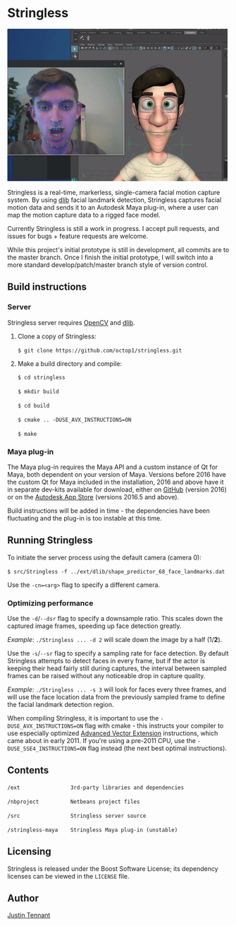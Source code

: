 # Stringless

![Stringless demo](stringless.gif)

Stringless is a real-time, markerless, single-camera facial motion capture system. By using [dlib](http://dlib.net/) facial landmark detection, Stringless captures facial motion data and sends it to an Autodesk Maya plug-in, where a user can map the motion capture data to a rigged face model.

Currently Stringless is still a work in progress. I accept pull requests, and issues for bugs + feature requests are welcome.

While this project's initial prototype is still in development, all commits are to the master branch. Once I finish the initial prototype, I will switch into a more standard develop/patch/master branch style of version control.

## Build instructions

### Server

Stringless server requires [OpenCV](http://opencv.org/) and [dlib](http://dlib.net).

1. Clone a copy of Stringless:

    `$ git clone https://github.com/octop1/stringless.git`

2. Make a build directory and compile:

    ```
    $ cd stringless

    $ mkdir build

    $ cd build

    $ cmake .. -DUSE_AVX_INSTRUCTIONS=ON

    $ make
    ```

### Maya plug-in

The Maya plug-in requires the Maya API and a custom instance of Qt for Maya, both dependent on your version of Maya. Versions before 2016 have the custom Qt for Maya included in the installation, 2016 and above have it in separate dev-kits available for download, either on [GitHub](https://github.com/autodesk-adn/Maya-devkit) (version 2016) or on the [Autodesk App Store](https://apps.autodesk.com/) (versions 2016.5 and above).

Build instructions will be added in time - the dependencies have been fluctuating and the plug-in is too instable at this time.

## Running Stringless

To initiate the server process using the default camera (camera 0):

`$ src/Stringless -f ../ext/dlib/shape_predictor_68_face_landmarks.dat`

Use the `-cn=<arg>` flag to specify a different camera.

### Optimizing performance

Use the `-d`/`--dsr` flag to specify a downsample ratio. This scales down the captured image frames, speeding up face detection greatly.

*Example*: `./Stringless ... -d 2` will scale down the image by a half (1/**2**).

Use the `-s`/`--sr` flag to specify a sampling rate for face detection. By default Stringless attempts to detect faces in every frame, but if the actor is keeping their head fairly still during captures, the interval between sampled frames can be raised without any noticeable drop in capture quality.

*Example*: `./Stringless ... -s 3` will look for faces every three frames, and will use the face location data from the previously sampled frame to define the facial landmark detection region.

When compiling Stringless, it is important to use the `-DUSE_AVX_INSTRUCTIONS=ON` flag with cmake - this instructs your compiler to use especially optimized [Advanced Vector Extension](https://en.wikipedia.org/wiki/Advanced_Vector_Extensions) instructions, which came about in early 2011. If you're using a pre-2011 CPU, use the `-DUSE_SSE4_INSTRUCTIONS=ON` flag instead (the next best optimal instructions).

## Contents

```
/ext                3rd-party libraries and dependencies

/nbproject          Netbeans project files

/src                Stringless server source

/stringless-maya    Stringless Maya plug-in (unstable)
```

## Licensing

Stringless is released under the Boost Software License; its dependency licenses can be viewed in the `LICENSE` file.

## Author

[Justin Tennant](http://justintennant.me)

